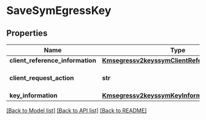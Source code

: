 # SaveSymEgressKey

## Properties
Name | Type | Description | Notes
------------ | ------------- | ------------- | -------------
**client_reference_information** | [**Kmsegressv2keyssymClientReferenceInformation**](Kmsegressv2keyssymClientReferenceInformation.md) |  | [optional] 
**client_request_action** | **str** | Client request action.  | 
**key_information** | [**Kmsegressv2keyssymKeyInformation**](Kmsegressv2keyssymKeyInformation.md) |  | 

[[Back to Model list]](../README.md#documentation-for-models) [[Back to API list]](../README.md#documentation-for-api-endpoints) [[Back to README]](../README.md)


